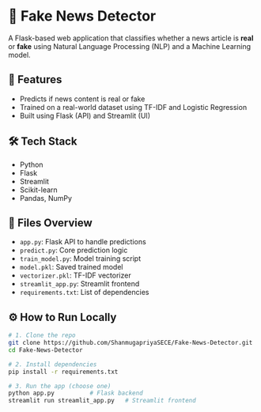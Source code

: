 # 📰 Fake News Detector

A Flask-based web application that classifies whether a news article is **real** or **fake** using Natural Language Processing (NLP) and a Machine Learning model.

## 🚀 Features
- Predicts if news content is real or fake
- Trained on a real-world dataset using TF-IDF and Logistic Regression
- Built using Flask (API) and Streamlit (UI)

## 🛠️ Tech Stack
- Python
- Flask
- Streamlit
- Scikit-learn
- Pandas, NumPy

## 📂 Files Overview
- `app.py`: Flask API to handle predictions
- `predict.py`: Core prediction logic
- `train_model.py`: Model training script
- `model.pkl`: Saved trained model
- `vectorizer.pkl`: TF-IDF vectorizer
- `streamlit_app.py`: Streamlit frontend
- `requirements.txt`: List of dependencies

## ⚙️ How to Run Locally
```bash
# 1. Clone the repo
git clone https://github.com/ShanmugapriyaSECE/Fake-News-Detector.git
cd Fake-News-Detector

# 2. Install dependencies
pip install -r requirements.txt

# 3. Run the app (choose one)
python app.py          # Flask backend
streamlit run streamlit_app.py   # Streamlit frontend
```
